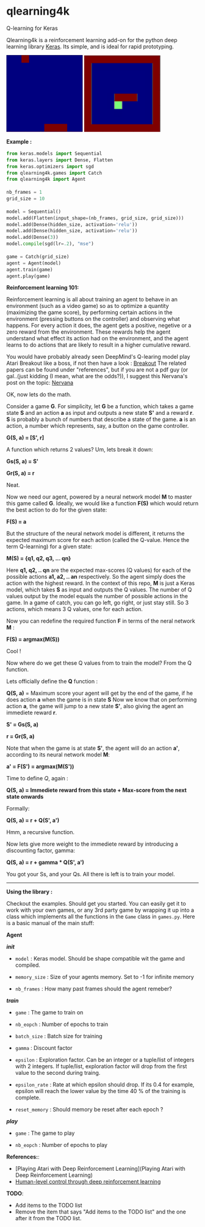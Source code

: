 # qlearning4k
Q-learning for Keras

Qlearning4k is a reinforcement learning add-on for the python deep learning library [Keras](www.github.com/fchollet/keras). Its simple, and is ideal for rapid prototyping.

<img src="gifs/catch.gif" width="200">     <img src="gifs/snake.gif" width="200">

 **Example :**

```python
from keras.models import Sequential
from keras.layers import Dense, Flatten
from keras.optimizers import sgd
from qlearning4k.games import Catch
from qlearning4k import Agent

nb_frames = 1
grid_size = 10

model = Sequential()
model.add(Flatten(input_shape=(nb_frames, grid_size, grid_size)))
model.add(Dense(hidden_size, activation='relu'))
model.add(Dense(hidden_size, activation='relu'))
model.add(Dense(3))
model.compile(sgd(lr=.2), "mse")

game = Catch(grid_size)
agent = Agent(model)
agent.train(game)
agent.play(game)
```

**Reinforcement learning 101:**

Reinforcement learning is all about training an agent to behave in an environment (such as a video game) so as to optimize a quantity (maximizing the game score), by performing certain actions in the environment (pressing buttons on the controller) and observing what happens. For every action it does, the agent gets a positive, negetive or a zero reward from the environment. These rewards help the agent understand what effect its action had on the environment, and the agent learns to do actions that are likely to result in a higher cumulative reward.

You would have probably already seen DeepMind's Q-learing model play Atari Breakout like a boss, if not then have a look : [Breakout](https://www.youtube.com/watch?v=V1eYniJ0Rnk)
The related papers can be found under "references", but if you are not a pdf guy (or gal..(just kidding (I mean, what are the odds?)), I suggest this Nervana's post on the topic: [Nervana](http://www.nervanasys.com/demystifying-deep-reinforcement-learning/)

OK, now lets do the math.

Consider a game **G**. For simplicity, let **G** be a function, which takes a game state **S** and an action **a** as input and outputs a new state **S'** and a reward **r**. **S** is probably a bunch of numbers that describe a state of the game. **a** is an action, a number which represents, say, a button on the game controller.


**G(S, a) = [S', r]**

A function which returns 2 values? Um, lets break it down:

**Gs(S, a) = S'**

**Gr(S, a) = r**

Neat.

Now we need our agent, powered by a neural network model **M** to master this game called **G**. Ideally, we would like a function **F(S)** which would return the best action to do for the given state:

**F(S) = a**

But the structure of the neural network model is different, it returns the expected maximum score for each action (called the Q-value. Hence the term Q-learning) for a given state:

**M(S) = {q1, q2, q3, ... qn}**

Here **q1, q2, .. qn** are the expected max-scores (Q values) for each of the possible actions **a1, a2, .. an** respectively. So the agent simply does the action with the highest reward. 
In the context of this repo, **M** is just a Keras model, which takes **S** as input and outputs the Q values. The number of Q values output by the model equals the number of possible actions in the game. In a game of catch, you can go left, go right, or just stay still. So 3 actions, which means 3 Q values, one for each action.

Now you can redefine the required function **F** in terms of the neral network **M** :

**F(S) = argmax(M(S))**

Cool !

Now where do we get these Q values from to train the model? From the Q function.

Lets officially define the **Q** function :

**Q(S, a)** = Maximum score your agent will get by the end of the game, if he does action **a** when the game is in state **S**
Now we know that on performing action **a**, the game will jump to a new state **S'**, also giving the agent an immediete reward **r**. 

**S' = Gs(S, a)**

**r = Gr(S, a)**

Note that when the game is at state **S'**, the agent will do an action **a'**, according to its neural network model **M**:

**a' = F(S') = argmax(M(S'))**

Time to define *Q*, again : 

**Q(S, a) = Immediete reward from this state +  Max-score from the next state onwards**

Formally:

**Q(S, a) = r + Q(S', a')**

Hmm, a recursive function.

Now lets give more weight to the immediete reward by introducing a discounting factor, gamma:

**Q(S, a) = r + gamma * Q(S', a')**

You got your Ss, and your Qs. All there is left is to train your model.
_________________________________
**Using the library :**

Checkout the examples. Should get you started. You can easily get it to work with your own games, or any 3rd party game by wrapping it up into a class which implements all the functions in the `Game` class in `games.py`. Here is a basic manual of the main stuff:

 **Agent**

***__init__***

* `model` : Keras model. Should be shape compatible wit the game and compiled.

* `memory_size` : Size of your agents memory. Set to -1 for infinite memory

* `nb_frames` : How many past frames should the agent remeber?

***train***

* `game` : The game to train on

* `nb_eopch` : Number of epochs to train

* `batch_size` : Batch size for training

* `gamma` : Discount factor

* `epsilon` : Exploration factor. Can be an integer or a tuple/list of integers with 2 integers. If tuple/list, exploration factor will drop from the first value to the second during traing. 

* `epsilon_rate` : Rate at which epsilon should drop. If its 0.4 for example, epsilon will reach the lower value by the time 40 % of the training is complete.

* `reset_memory` : Should memory be reset after each epoch ?

***play***

* `game` : The game to play

* `nb_eopch` : Number of epochs to play

**References:**:
* [Playing Atari with Deep Reinforcement Learning](Playing Atari with Deep Reinforcement Learning)
* [Human-level control through deep reinforcement learning](www.nature.com/articles/nature14236)


**TODO**:
* Add items to the TODO list
* Remove the item that says "Add items to the TODO list" and the one after it from the TODO list.
